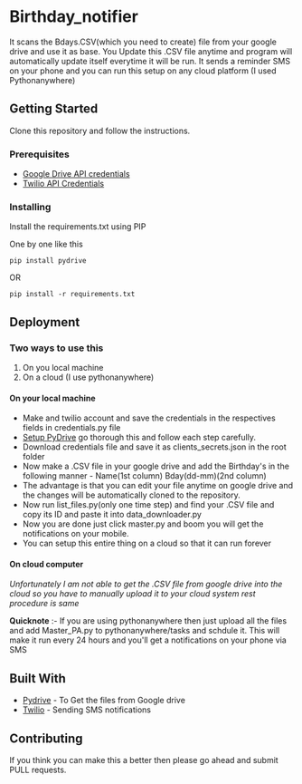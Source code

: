 # Birthday_notifier
It scans the Bdays.CSV(which you need to create) file from your google drive and use it as base. You Update this .CSV file anytime and program will automatically update itself everytime it will be run. It sends a reminder SMS on your phone  and you can run this setup on any cloud platform (I used Pythonanywhere)

## Getting Started

Clone this repository and follow the instructions.
### Prerequisites

* [Google Drive API credentials](https://developers.google.com/drive/)
* [Twilio API Credentials](https://www.twilio.com/)

### Installing

Install the requirements.txt using PIP

One by one like this
```
pip install pydrive
```

OR

```
pip install -r requirements.txt

```

## Deployment

### Two ways to use this 
1) On you local machine
2) On a cloud (I use pythonanywhere)

#### On your local machine
* Make and twilio account and save the credentials in the respectives fields in credentials.py file
* [Setup PyDrive](https://googledrive.github.io/PyDrive/docs/build/html/quickstart.html) go thorough this and follow each step carefully.
* Download credentials file and save it as clients_secrets.json in the root folder
* Now make a .CSV file in your google drive and add the Birthday's in the following manner -  Name(1st column) Bday(dd-mm)(2nd column)
* The advantage is that you can edit your file anytime on google drive and the changes will be automatically cloned to the repository.
* Now run list_files.py(only one time step) and find your .CSV file and copy its ID and paste it into data_downloader.py
* Now you are done just click master.py and boom you will get the notifications on your mobile.
* You can setup this entire thing on a cloud so that it can run forever

#### On cloud computer 
*Unfortunately I am not able to get the .CSV file from google drive into the cloud so you have to manually upload it to your cloud system rest procedure is same*

**Quicknote** :- If you are using pythonanywhere then just upload all the files and add Master_PA.py to pythonanywhere/tasks and schdule it. This will make it run every 24 hours and you'll get a  notifications on your phone via SMS 

## Built With

* [Pydrive](https://github.com/googledrive/PyDrive) - To Get the files from Google drive
* [Twilio](https://github.com/twilio/twilio-python) - Sending SMS notifications

## Contributing
If you think you can make this a better then please go ahead and submit PULL requests.
